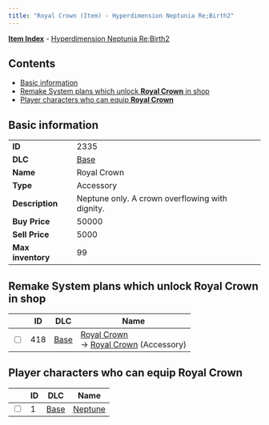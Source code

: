 ```yaml
---
title: "Royal Crown (Item) - Hyperdimension Neptunia Re;Birth2"
---
```


[**Item Index**](/neptunia/rb2/item/index.html) - [Hyperdimension Neptunia Re;Birth2](/neptunia/rb2)

## Contents

- [Basic information](#basic-information)
- [Remake System plans which unlock **Royal Crown** in shop](#remake-system-plans-which-unlock-royal-crown-in-shop)
- [Player characters who can equip **Royal Crown**](#player-characters-who-can-equip-royal-crown)

## Basic information

|   |   |
| -- | -- |
| **ID** | 2335 |
| **DLC** | [Base](/neptunia/rb2/dlc/0-base.html) |
| **Name** | Royal Crown |
| **Type** | Accessory |
| **Description** | Neptune only. A crown overflowing with dignity. |
| **Buy Price** | 50000 |
| **Sell Price** | 5000 |
| **Max inventory** | 99 |

## Remake System plans which unlock **Royal Crown** in shop

|    | ID | DLC | Name |
| -- | -- | --- | ---- |
| <input type="checkbox" id="rb2-remake-0-418" class="trackbox" /> | 418 | [Base](/neptunia/rb2/dlc/0-base.html) | [Royal Crown](/neptunia/rb2/remake/0-418-royal-crown.html)<br />→ [Royal Crown](/neptunia/rb2/item/0-2335-royal-crown.html) (Accessory) |

## Player characters who can equip **Royal Crown**

|    | ID | DLC | Name |
| -- | -- | --- | ---- |
| <input type="checkbox" id="rb2-player-0-1" class="trackbox" /> | 1 | [Base](/neptunia/rb2/dlc/0-base.html) | [Neptune](/neptunia/rb2/player/0-1-neptune.html) |